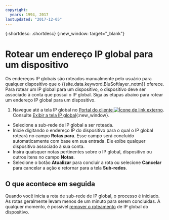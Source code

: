 ```yaml
---
copyright:
  years: 1994, 2017
lastupdated: "2017-12-05"
---
```

{:shortdesc: .shortdesc}
{:new_window: target="_blank"}

# Rotear um endereço IP global para um dispositivo

Os endereços IP globais são roteados manualmente pelo usuário para qualquer dispositivo que o {{site.data.keyword.BluSoftlayer_notm}} oferece. Para rotear um IP global para um dispositivo, o dispositivo deve ser associado à conta que possui o IP global. Siga as etapas abaixo para rotear um endereço IP global para um dispositivo.

1. Navegue até a tela IP global no [Portal do cliente ![Ícone de link externo](../../icons/launch-glyph.svg "Ícone de link externo")](https://control.softlayer.com/). Consulte [Exibir a tela IP global](display-global-ip-screen.html){:new_window}.
* Selecione a sub-rede de IP global a ser roteada.
* Inicie digitando o endereço IP do dispositivo para o qual o IP global roteará no campo **Rotas para**. Esse campo será concluído automaticamente com base em sua entrada. Ele exibe qualquer dispositivo associado à sua conta.
* Insira quaisquer notas pertinentes sobre o IP global, dispositivo ou outros itens no campo **Notas**.
* Selecione o botão **Atualizar** para concluir a rota ou selecione **Cancelar** para cancelar a ação e retornar para a tela **Sub-redes**.

## O que acontece em seguida

Quando você inicia a rota de sub-rede de IP global, o processo é iniciado. As rotas geralmente levam menos de um minuto para serem concluídas. A qualquer momento, é possível [remover o roteamento](unroute-global-ip.html) de IP global do dispositivo.
